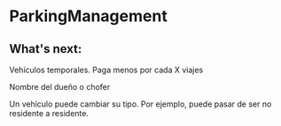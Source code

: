 # ParkingManagement

## What's next:

Vehículos temporales. Paga menos por cada X viajes

Nombre del dueño o chofer

Un vehículo puede cambiar su tipo. Por ejemplo, puede pasar de ser no residente a residente.
